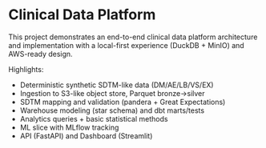 # Clinical Data Platform

This project demonstrates an end-to-end clinical data platform architecture and implementation with a local-first experience (DuckDB + MinIO) and AWS-ready design.

Highlights:
- Deterministic synthetic SDTM-like data (DM/AE/LB/VS/EX)
- Ingestion to S3-like object store, Parquet bronze→silver
- SDTM mapping and validation (pandera + Great Expectations)
- Warehouse modeling (star schema) and dbt marts/tests
- Analytics queries + basic statistical methods
- ML slice with MLflow tracking
- API (FastAPI) and Dashboard (Streamlit)

